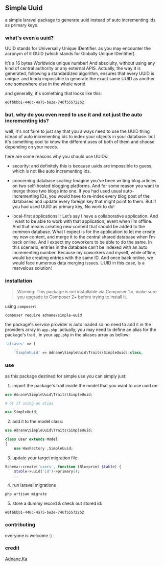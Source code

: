 ## Simple Uuid

a simple laravel package to generate uuid instead of auto incrementing ids as primary keys.

### what's even a uuid?
UUID stands for Universally Unique IDentifier. as you may encounter the acronym of it GUID (which stands for Globally Unique IDentifier).

It’s a 16 bytes Worldwide unique number! And absolulty, without using any kind of central authority or any external APIS. Actually, the way it is generated, following a standardized algorithm, ensures that every UUID is unique. and kinda impossible to generate the exact same UUID as another one somewhere else in the whole world.

and generally, it's something that looks like this:
```
e0fbbbb1-446c-4a75-be2e-746f555722b2
```
### but, why do you even need to use it and not just the auto incrementing ids?
well, it's not faire to just say that you always need to use the UUID thing istead of auto incrementing ids to index your objects in your database. but it's something cool to know the different uses of both of them and choose depending on your needs.

here are some reasons why you should use UUIDs:
* security: and definitely this is because uuids are impossible to guess, which is not like auto incrementing ids. 

* concerning database scaling: Imagine you’ve been writing blog articles on two self-hosted blogging platforms. And for some reason you want to merge those two blogs into one. If you had used usual auto-incrementing IDs, you would have to re-index every blog post of the databases and update every foreign key that might point to them. But if you had used UUID as primary key, No work to do!

* local-first applications! : Let’s say I have a collaborative application. And I want to be able to work with that application, event when I’m offline. And that means creating new content that should be added to the common database. What I expect is for the application to let me create my new content, and merge it to the central shared database when I’m back online. And I expect my coworkers to be able to do the same. In this scenario, entries in the database can’t be indexed with an auto incrementing number. Because my coworkers and myself, while offline, would be creating entries with the same ID. And once back online, we would face numerous data merging issues. UUID in this case, is a marvelous solution!

### installation 
> Warning: This package is not installable via Composer 1.x, make sure you upgrade to Composer 2+ before trying to install it.

using `composer`:

```
composer require adnane/simple-uuid
```
the package's service provider is auto loaded so no need to add it in the providers array in `app.php` .actually, you may need to define an alias for the package's trait , in your `app.php` in the aliases array as bellow:

```php
'aliases' => [
    ..
    'SimpleUuid' => Adnane\SimpleUuid\Traits\SimpleUuid::class,
```
### use 
as this package destined for simple use you can simply just:

1. import the package's trait inside the model that you want to use uuid on:

```php
use Adnane\SimpleUuid\Traits\SimpleUuid;

# or if using an alias 

use SimpleUuid;
```

2. add it to the model class:

```php 
use Adnane\SimpleUuid\Traits\SimpleUuid;

class User extends Model
{
    use HasFactory ,SimpleUuid;
```

3. update your target migration file:

```php 
Schema::create('users', function (Blueprint $table) {
    $table->uuid('id')->primary();
    ..         
```

4. run laravel migrations

```php 
php artisan migrate 
```

5. store a dummy record & check out stored id:

```
e0fbbbb1-446c-4a75-be2e-746f555722b2
```

### contributing 
everyone is welcome :)

### credit 

[Adnane.Ka](https://github.com/adnane-ka/simple-uuid)
